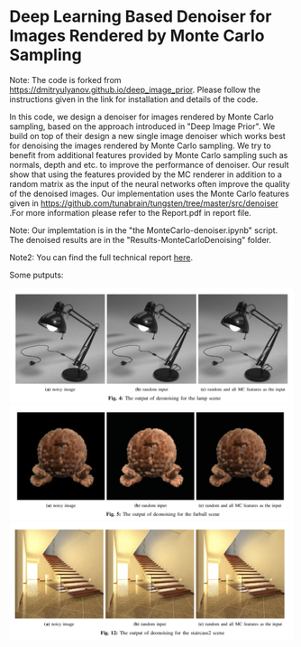  # Deep Learning Based Denoiser for Images Rendered by Monte Carlo Sampling
 
 Note: The code is forked from https://dmitryulyanov.github.io/deep_image_prior. Please follow the instructions given in the link for installation and details of the code.

In this code, we design a denoiser for images rendered by Monte Carlo sampling, based on the approach introduced in "Deep Image Prior". We build on top of their design a new single image denoiser which works best for denoising the images rendered by Monte Carlo sampling. We try to benefit from additional features provided by Monte Carlo sampling such as normals, depth and etc. to improve the performance of denoiser. Our result show that using the features provided by the MC renderer in addition to a random matrix as the input of the neural networks often improve the quality of the denoised images. Our implementation uses the Monte Carlo features given in https://github.com/tunabrain/tungsten/tree/master/src/denoiser .For more information please refer to the Report.pdf in report file. 

Note: Our implemtation is in the "the MonteCarlo-denoiser.ipynb" script. The denoised results are in the "Results-MonteCarloDenoising" folder.

Note2: You can find the full technical report [here](https://github.com/hsouri/deep-image-prior/blob/master/Report/Report.pdf).

Some putputs:


![Repo List](Report/screen1.png)
![Repo List](Report/screen2.png)
![Repo List](Report/screen3.png)
